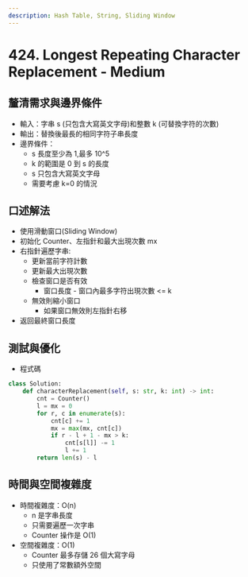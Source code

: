 ```yaml
---
description: Hash Table, String, Sliding Window
---
```


# 424. Longest Repeating Character Replacement - Medium

## 釐清需求與邊界條件

* 輸入：字串 s (只包含大寫英文字母)和整數 k (可替換字符的次數)
* 輸出：替換後最長的相同字符子串長度
* 邊界條件：
  * s 長度至少為 1,最多 10^5
  * k 的範圍是 0 到 s 的長度
  * s 只包含大寫英文字母
  * 需要考慮 k=0 的情況

## 口述解法

* 使用滑動窗口(Sliding Window)
* 初始化 Counter、左指針和最大出現次數 mx
* 右指針遍歷字串:
  * 更新當前字符計數
  * 更新最大出現次數
  * 檢查窗口是否有效
    * 窗口長度 - 窗口內最多字符出現次數 <= k
  * 無效則縮小窗口
    * 如果窗口無效則左指針右移
* 返回最終窗口長度

## 測試與優化

* 程式碼

```python
class Solution:
    def characterReplacement(self, s: str, k: int) -> int:
        cnt = Counter()
        l = mx = 0
        for r, c in enumerate(s):
            cnt[c] += 1
            mx = max(mx, cnt[c])
            if r - l + 1 - mx > k:
                cnt[s[l]] -= 1
                l += 1
        return len(s) - l
```

## 時間與空間複雜度

* 時間複雜度：O(n)
  * n 是字串長度
  * 只需要遍歷一次字串
  * Counter 操作是 O(1)
* 空間複雜度：O(1)
  * Counter 最多存儲 26 個大寫字母
  * 只使用了常數額外空間
